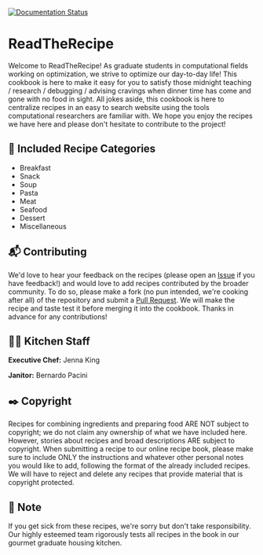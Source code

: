 [![Documentation Status](https://readthedocs.org/projects/readtherecipe/badge/?version=latest)](https://readtherecipe.readthedocs.io/en/latest/?badge=latest)

ReadTheRecipe
=============

Welcome to ReadTheRecipe!
As graduate students in computational fields working on optimization, we strive to optimize our day-to-day life!
This cookbook is here to make it easy for you to satisfy those midnight teaching / research / debugging / advising cravings when dinner time has come and gone with no food in sight.
All jokes aside, this cookbook is here to centralize recipes in an easy to search website using the tools computational researchers are familiar with.
We hope you enjoy the recipes we have here and please don't hesitate to contribute to the project!

:page_with_curl: Included Recipe Categories
-------------------------------------------

* Breakfast
* Snack
* Soup
* Pasta
* Meat
* Seafood
* Dessert
* Miscellaneous

:mailbox_with_mail: Contributing
--------------------------------

We'd love to hear your feedback on the recipes (please open an [Issue](https://github.com/bernardopacini/ReadTheRecipe/issues) if you have feedback!) and would love to add recipes contributed by the broader community.
To do so, please make a fork (no pun intended, we're cooking after all) of the repository and submit a [Pull Request](https://github.com/bernardopacini/ReadTheRecipe/pulls).
We will make the recipe and taste test it before merging it into the cookbook.
Thanks in advance for any contributions!

:cook: Kitchen Staff
--------------------

**Executive Chef:** Jenna King

**Janitor:** Bernardo Pacini

:black_nib: Copyright
---------------------

Recipes for combining ingredients and preparing food ARE NOT subject to copyright; we do not claim any ownership of what we have included here.
However, stories about recipes and broad descriptions ARE subject to copyright.
When submitting a recipe to our online recipe book, please make sure to include ONLY the instructions and whatever other personal notes you would like to add, following the format of the already included recipes.
We will have to reject and delete any recipes that provide material that is copyright protected.

:mega: Note
-----------
If you get sick from these recipes, we're sorry but don't take responsibility.
Our highly esteemed team rigorously tests all recipes in the book in our gourmet graduate housing kitchen.
